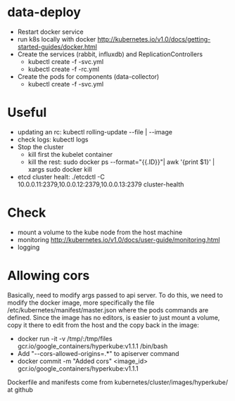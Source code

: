 # data-deploy


- Restart docker service
- run k8s locally with docker http://kubernetes.io/v1.0/docs/getting-started-guides/docker.html
- Create the services (rabbit, influxdb) and ReplicationControllers
    - kubectl create -f <name>-svc.yml
    - kubectl create -f <name>-rc.yml
- Create the pods for components (data-collector)
    - kubectl create -f <name>-svc.yml


# Useful

- updating an rc: kubectl rolling-update <rc-name> --file | --image
- check logs: kubectl logs <name>
- Stop the cluster
    - kill first the kubelet container
    - kill the rest: sudo docker ps --format="{{.ID}}"| awk '{print $1}' | xargs sudo docker kill
- etcd cluster healt: ./etcdctl -C 10.0.0.11:2379,10.0.0.12:2379,10.0.0.13:2379 cluster-health

# Check

- mount a volume to the kube node from the host machine
- monitoring http://kubernetes.io/v1.0/docs/user-guide/monitoring.html
- logging

# Allowing cors

Basically, need to modify args passed to api server.
To do this, we need to modify the docker image, more specifically the file /etc/kubernetes/manifest/master.json where
the pods commands are defined.
Since the image has no editors, is easier to just mount a volume, copy it there to edit from the host and the copy back
in the image:

- docker run -it -v /tmp/:/tmp/files gcr.io/google_containers/hyperkube:v1.1.1 /bin/bash
- Add "--cors-allowed-origins=.*" to apiserver command
- docker commit -m "Added cors" <image_id> gcr.io/google_containers/hyperkube:v1.1.1

Dockerfile and manifests come from kubernetes/cluster/images/hyperkube/ at github
